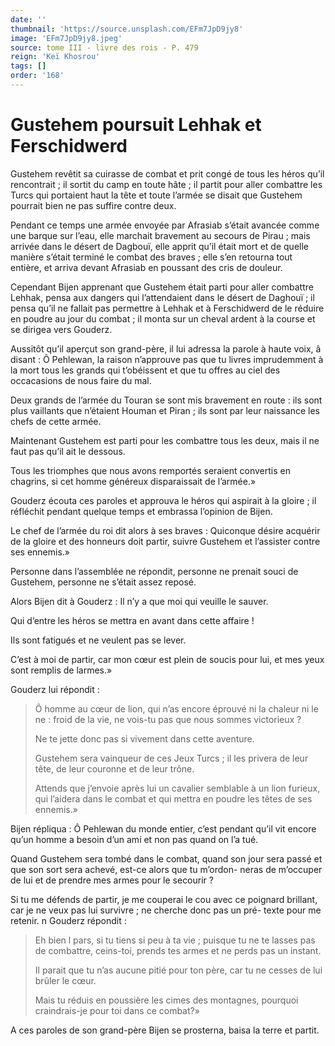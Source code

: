 ```yaml
---
date: ''
thumbnail: 'https://source.unsplash.com/EFm7JpD9jy8'
image: 'EFm7JpD9jy8.jpeg'
source: tome III - livre des rois - P. 479
reign: 'Keï Khosrou'
tags: []
order: '168'
---
```


# Gustehem poursuit Lehhak et Ferschidwerd

Gustehem revêtit sa cuirasse de combat et prit congé de tous les héros qu’il rencontrait ; il sortit du camp en toute hâte ; il partit pour aller combattre les Turcs qui portaient haut la tête et toute l’armée se disait que Gustehem pourrait bien ne pas suffire contre deux.

Pendant ce temps une armée envoyée par Afrasiab s’était avancée comme une barque sur l’eau, elle marchait bravement au secours de Pirau ; mais arrivée dans le désert de Dagbouï, elle apprit qu’il était mort et de quelle manière s’était terminé le combat des braves ; elle s’en retourna tout entière, et arriva devant Afrasiab en poussant des cris de douleur.

Cependant Bijen apprenant que Gustehem était parti pour aller combattre Lehhak, pensa aux dangers qui l’attendaient dans le désert de Daghouï ; il pensa qu’il ne fallait pas permettre à Lehhak et à Ferschidwerd de le réduire en poudre au jour du combat ; il monta sur un cheval ardent à la course et se dirigea vers Gouderz.

Aussitôt qu’il aperçut son grand-père, il lui adressa la parole à haute voix, â disant : Ô Pehlewan, la raison n’approuve pas que tu livres imprudemment à la mort tous les grands qui t’obéissent et que tu offres au ciel des occacasions de nous faire du mal.

Deux grands de l’armée du Touran se sont mis bravement en route : ils sont plus vaillants que n’étaient Houman et Piran ; ils sont par leur naissance les chefs de cette armée.

Maintenant Gustehem est parti pour les combattre tous les deux, mais il ne faut pas qu’il ait le dessous.

Tous les triomphes que nous avons remportés seraient convertis en chagrins, si cet homme généreux disparaissait de l’armée.»

Gouderz écouta ces paroles et approuva le héros qui aspirait à la gloire ; il réfléchit pendant quelque temps et embrassa l’opinion de Bijen.

Le chef de l’armée du roi dit alors à ses braves : Quiconque désire acquérir de la gloire et des honneurs doit partir, suivre Gustehem et l’assister contre ses ennemis.»

Personne dans l’assemblée ne répondit, personne ne prenait souci de Gustehem, personne ne s’était assez reposé.

Alors Bijen dit à Gouderz : Il n’y a que moi qui veuille le sauver.

Qui d’entre les héros se mettra en avant dans cette affaire !

Ils sont fatigués et ne veulent pas se lever.

C’est à moi de partir, car mon cœur est plein de soucis pour lui, et mes yeux sont remplis de larmes.»

Gouderz lui répondit :

> Ô homme au cœur de lion, qui n’as encore éprouvé ni la chaleur ni le ne : froid de la vie, ne vois-tu pas que nous sommes victorieux ?
>
> Ne te jette donc pas si vivement dans cette aventure.
>
> Gustehem sera vainqueur de ces Jeux Turcs ; il les privera de leur tête, de leur couronne et de leur trône.
>
> Attends que j’envoie après lui un cavalier semblable à un lion furieux, qui l’aidera dans le combat et qui mettra en poudre les têtes de ses ennemis.»

Bijen répliqua : Ô Pehlewan du monde entier, c’est pendant qu’il vit encore qu’un homme a besoin d’un ami et non pas quand on l’a tué.

Quand Gustehem sera tombé dans le combat, quand son jour sera passé et que son sort sera achevé, est-ce alors que tu m’ordon- neras de m’occuper de lui et de prendre mes armes pour le secourir ?

Si tu me défends de partir, je me couperai le cou avec ce poignard brillant, car je ne veux pas lui survivre ; ne cherche donc pas un pré- texte pour me retenir. n Gouderz répondit :

> Eh bien l pars, si tu tiens si peu à ta vie ; puisque tu ne te lasses pas de combattre, ceins-toi, prends tes armes et ne perds pas un instant.
>
> Il parait que tu n’as aucune pitié pour ton père, car tu ne cesses de lui brûler le cœur.
>
> Mais tu réduis en poussière les cimes des montagnes, pourquoi craindrais-je pour toi dans ce combat?»

A ces paroles de son grand-père Bijen se prosterna, baisa la terre et partit.

